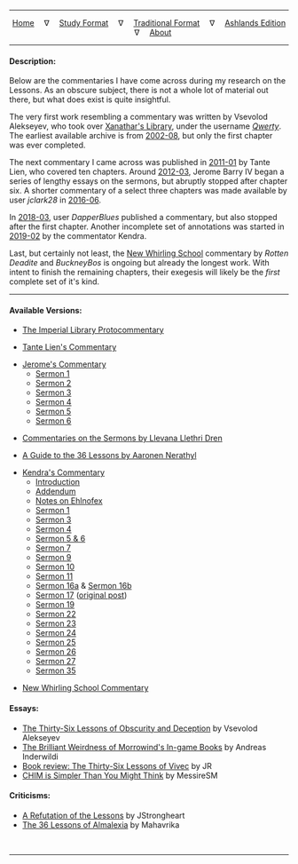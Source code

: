 
---

<!--- Jekyll Page Links -->

<center>
<a href="../index.html">Home</a>
&emsp;&nabla;&emsp;
<a href="index-study.html">Study Format</a>
&emsp;&nabla;&emsp;
<a href="index-traditional.html">Traditional Format</a>
&emsp;&nabla;&emsp;
<a href="index-ashlands.html">Ashlands Edition</a>
&emsp;&nabla;&emsp;
<a href="../about.html">About</a>
</center>

<!--- Markdown Body Below: -->

---

#### Description:

Below are the commentaries I have come across during my research on the Lessons. As an obscure subject, there is not a whole lot of material out there, but what does exist is quite insightful.

The very first work resembling a commentary was written by Vsevolod Alekseyev, who took over [Xanathar's Library][1], under the username [*Qwerty*][2]. The earliest available archive is from [2002-08][3], but only the first chapter was ever completed.

The next commentary I came across was published in [2011-01][4] by Tante Lien, who covered ten chapters. Around [2012-03][5], Jerome Barry IV began a series of lengthy essays on the sermons, but abruptly stopped after chapter six. A shorter commentary of a select three chapters was made available by user *jclark28* in [2016-06][6].

In [2018-03][7], user *DapperBlues* published a commentary, but also stopped after the first chapter. Another incomplete set of annotations was started in [2019-02][8] by the commentator Kendra.

Last, but certainly not least, the [New Whirling School][9] commentary by *Rotten Deadite* and *BuckneyBos* is ongoing but already the longest work. With intent to finish the remaining chapters, their exegesis will likely be the *first* complete set of it's kind.

[1]: https://web.archive.org/web/20010124070200if_/http://www.m0use.net/~xanathar/
[2]: https://web.archive.org/web/20010304193342/http://www.m0use.net:80/~xanathar/whatsupwithxan.html
[3]: https://web.archive.org/web/20020803170720fw_/http://m0use.net/~xanathar/mwbooks/lessons.shtml
[4]: https://www.imperial-library.info/content/first-time-sermons
[5]: https://jeromeiv-blog.tumblr.com/search/36+lessons
[6]: https://www.tamriel-rebuilt.org/forum/tribunal-exegesiscommentary
[7]: https://www.eso-rp.com/forum/m/9324623/viewthread/31783221-guide-to-36-lessons-by-buoyant-armiger-aaronen-nerathyl-wip-seminsfw
[8]: https://trinimac.tumblr.com/post/182990267524/if-i-am-to-annotate-the-lessons-id-be-skipping
[9]: https://www.newwhirlingschool.com/

---

#### Available Versions:

- [The Imperial Library Protocommentary][10]

[10]: https://web.archive.org/web/20020803170720fw_/http://m0use.net/~xanathar/mwbooks/lessons.shtml#1

- [Tante Lien's Commentary][11]

[11]: https://www.imperial-library.info/content/first-time-sermons

- [Jerome's Commentary][12]
  - [Sermon 1][13]
  - [Sermon 2][14]
  - [Sermon 3][15]
  - [Sermon 4][16]
  - [Sermon 5][17]
  - [Sermon 6][18]

[12]: https://jeromeiv-blog.tumblr.com/search/lessons
[13]: https://jeromeiv-blog.tumblr.com/post/19934786003/sermon-1-of-36-lessons-of-vivec-dissection
[14]: https://jeromeiv-blog.tumblr.com/post/19959996140/sermon-2-of-36-lessons-of-vivec-dissection
[15]: https://jeromeiv-blog.tumblr.com/post/19997608963/sermon-3-of-36-lessons-of-vivec-dissection
[16]: https://jeromeiv-blog.tumblr.com/post/20101791537/sermon-4-of-36-lessons-of-vivec-dissection
[17]: https://jeromeiv-blog.tumblr.com/post/20509036079/sermon-5-of-36-lessons-of-vivec-dissection
[18]: https://jeromeiv-blog.tumblr.com/post/25412970836/sermon-6-of-36-lessons-of-vivec-dissection

- [Commentaries on the Sermons by Llevana Llethri Dren][19]

[19]: https://www.tamriel-rebuilt.org/forum/tribunal-exegesiscommentary#post-532:~:text=Llevana%20Llethri%20Dren

- [A Guide to the 36 Lessons by Aaronen Nerathyl][20]

[20]: https://www.eso-rp.com/forum/m/9324623/viewthread/31783221-guide-to-36-lessons-by-buoyant-armiger-aaronen-nerathyl-wip-seminsfw

- [Kendra's Commentary][21]
  - [Introduction][22]
  - [Addendum][23]
  - [Notes on Ehlnofex][24]
  - [Sermon 1][25]
  - [Sermon 3][26]
  - [Sermon 4][27]
  - [Sermon 5 & 6][28]
  - [Sermon 7][29]
  - [Sermon 9][30]
  - [Sermon 10][31]
  - [Sermon 11][32]
  - [Sermon 16a][33] & [Sermon 16b][34]
  - [Sermon 17][35] ([original post][36])
  - [Sermon 19][37]
  - [Sermon 22][38]
  - [Sermon 23][39]
  - [Sermon 24][40]
  - [Sermon 25][41]
  - [Sermon 26][42]
  - [Sermon 27][43]
  - [Sermon 35][44]

[21]: https://trinimac.tumblr.com/tagged/vivec
[22]: https://trinimac.tumblr.com/post/182990267524/if-i-am-to-annotate-the-lessons-id-be-skipping
[23]: https://trinimac.tumblr.com/post/186096989319/as-i-near-my-current-deep-reread-of-the-lessons-im
[24]: https://trinimac.tumblr.com/post/625085262105575424/im-also-not-sure-what-i-think-ae-herma-mora
[25]: https://trinimac.tumblr.com/post/182991147189/36-lessons-of-vivec-annotated-part-1
[26]: https://trinimac.tumblr.com/post/182996273334/36-lessons-of-vivec-annotated-part-2
[27]: https://trinimac.tumblr.com/post/183036792949/36-lessons-of-vivec-annotated-part-3
[28]: https://trinimac.tumblr.com/post/185311013124/36-lessons-of-vivec-annotated-part-4
[29]: https://trinimac.tumblr.com/post/185399291964/36-lessons-of-vivec-annotated-part-5
[30]: https://trinimac.tumblr.com/post/614056900320018432/the-hortator-fought-him-unarmed-grabbing-the
[31]: https://trinimac.tumblr.com/post/185530594154/sermon-ten-annotated
[32]: https://trinimac.tumblr.com/post/638168617281781760/i-wonder-if-mephalas-black-hands-are-like-the
[33]: https://trinimac.tumblr.com/post/185883908259/i-kinda-wonder-if-vivec-ever-told-sotha-sil-what
[34]: https://trinimac.tumblr.com/post/185903330999/something-else-that-strikes-me-about-sermon
[35]: https://trinimac.tumblr.com/post/187331880284/they-walked-farther-and-saw-the-spiked-waters-at
[36]: https://uesp.tumblr.com/post/187328894820/they-walked-farther-and-saw-the-spiked-waters-at
[37]: https://trinimac.tumblr.com/post/185906048484/really-not-sure-the-poem-in-sermon-19-means
[38]: https://trinimac.tumblr.com/post/613980461239353344/boethiah-trinimac-sermon-22-is-kinda-confusing
[39]: https://trinimac.tumblr.com/post/185953862724/sermon-23-annotated
[40]: https://trinimac.tumblr.com/post/185979179764/basically-i-think-all-the-monster-children-vivec
[41]: https://trinimac.tumblr.com/post/185979218844/also-sermon-25-was-basically-all-just-vivec-being
[42]: https://trinimac.tumblr.com/post/185979094559/ok-i-really-oughtnt-keep-blabbering-about-sermons
[43]: https://trinimac.tumblr.com/post/186054304169/the-scripture-of-the-word-first-all-language-is
[44]: https://trinimac.tumblr.com/post/628087905784643584/sermon-35-annotated-the-scripture-of-love

- [New Whirling School Commentary][45]

[45]: https://www.newwhirlingschool.com/

#### Essays:

  - [The Thirty-Six Lessons of Obscurity and Deception][46] by Vsevolod Alekseyev
  - [The Brilliant Weirdness of Morrowind's In-game Books][47] by Andreas Inderwildi
  - [Book review: The Thirty-Six Lessons of Vivec][48] by JR
  - [CHIM is Simpler Than You Might Think][49] by MessireSM

[46]: https://www.imperial-library.info/content/thirty-six-lessons-obscurity-and-deception
[47]: https://www.eurogamer.net/articles/2019-05-23-the-brilliant-weirdness-of-morrowinds-in-game-literature
[48]: http://www.journeymansretort.com/2015/02/01/book-review-the-thirty-six-lessons-of-vivec/
[49]: https://www.reddit.com/r/teslore/comments/ksg3sc/chim_is_simpler_then_you_might_think_the/

#### Criticisms:

  - [A Refutation of the Lessons][50] by JStrongheart
  - [The 36 Lessons of Almalexia][51] by Mahavrika

[50]: https://markarthinstitute.wordpress.com/2017/02/06/a-refutation-of-the-lessons/
[51]: https://www.fanfiction.net/s/11379476/1/The-36-Lessons-of-Almalexia

&emsp;

---
